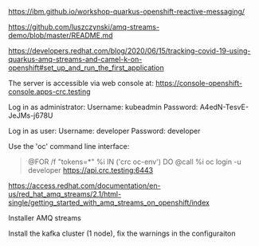 https://ibm.github.io/workshop-quarkus-openshift-reactive-messaging/


https://github.com/luszczynski/amq-streams-demo/blob/master/README.md

https://developers.redhat.com/blog/2020/06/15/tracking-covid-19-using-quarkus-amq-streams-and-camel-k-on-openshift#set_up_and_run_the_first_application

The server is accessible via web console at:
  https://console-openshift-console.apps-crc.testing

Log in as administrator:
  Username: kubeadmin
  Password: A4edN-TesvE-JeJMs-j678U

Log in as user:
  Username: developer
  Password: developer

Use the 'oc' command line interface:

> @FOR /f "tokens=*" %i IN ('crc oc-env') DO @call %i
> oc login -u developer https://api.crc.testing:6443



https://access.redhat.com/documentation/en-us/red_hat_amq_streams/2.1/html-single/getting_started_with_amq_streams_on_openshift/index


Installer AMQ streams

Install the kafka cluster (1 node), fix the warnings in the configuraiton
